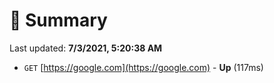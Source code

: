# 📖 Summary
Last updated: **7/3/2021, 5:20:38 AM**

- `GET` [https://google.com](https://google.com) - **Up** (117ms)
